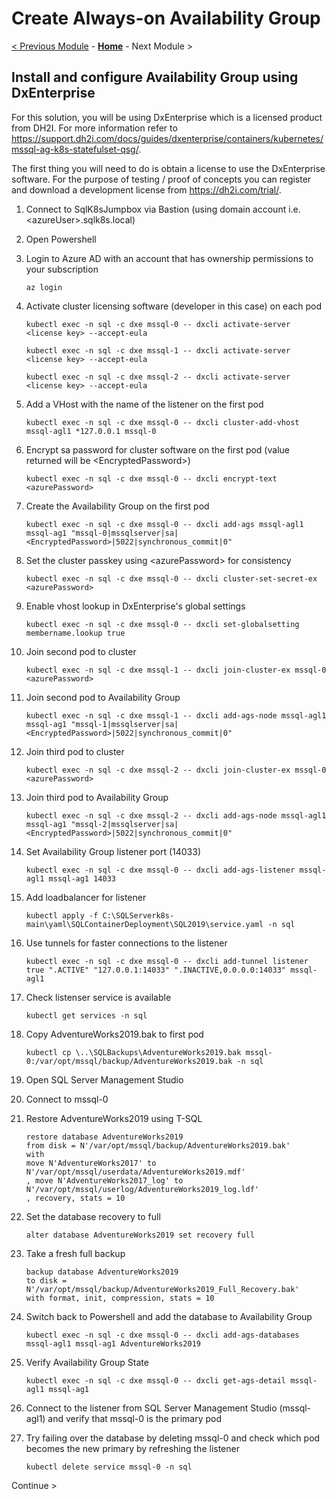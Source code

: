 # Create Always-on Availability Group

[< Previous Module](../modules/sql.md) - **[Home](../README.md)** - Next Module \>

## Install and configure Availability Group using DxEnterprise

For this solution, you will be using DxEnterprise which is a licensed product from DH2I.  For more information refer to https://support.dh2i.com/docs/guides/dxenterprise/containers/kubernetes/mssql-ag-k8s-statefulset-qsg/.

The first thing you will need to do is obtain a license to use the DxEnterprise software.  For the purpose of testing / proof of concepts you can register and download a development license from https://dh2i.com/trial/.

1. Connect to SqlK8sJumpbox via Bastion (using domain account i.e. \<azureUser\>.sqlk8s.local)

2. Open Powershell

3. Login to Azure AD with an account that has ownership permissions to your subscription

    ```text
    az login
    ```

4. Activate cluster licensing software (developer in this case) on each pod

    ```text
    kubectl exec -n sql -c dxe mssql-0 -- dxcli activate-server <license key> --accept-eula
    ```

    ```text
    kubectl exec -n sql -c dxe mssql-1 -- dxcli activate-server <license key> --accept-eula
    ```

    ```text
    kubectl exec -n sql -c dxe mssql-2 -- dxcli activate-server <license key> --accept-eula
    ```

5. Add a VHost with the name of the listener on the first pod

    ```text
    kubectl exec -n sql -c dxe mssql-0 -- dxcli cluster-add-vhost mssql-agl1 *127.0.0.1 mssql-0
    ```


6. Encrypt sa password for cluster software on the first pod (value returned will be \<EncryptedPassword\>)

    ```text
    kubectl exec -n sql -c dxe mssql-0 -- dxcli encrypt-text <azurePassword>
    ```

7. Create the Availability Group on the first pod

    ```text
    kubectl exec -n sql -c dxe mssql-0 -- dxcli add-ags mssql-agl1 mssql-ag1 "mssql-0|mssqlserver|sa|<EncryptedPassword>|5022|synchronous_commit|0"
    ```

8. Set the cluster passkey using \<azurePassword\> for consistency

    ```text
    kubectl exec -n sql -c dxe mssql-0 -- dxcli cluster-set-secret-ex <azurePassword>
    ```

9. Enable vhost lookup in DxEnterprise's global settings

    ```text
    kubectl exec -n sql -c dxe mssql-0 -- dxcli set-globalsetting membername.lookup true
    ```

10. Join second pod to cluster

    ```text
    kubectl exec -n sql -c dxe mssql-1 -- dxcli join-cluster-ex mssql-0 <azurePassword>
    ```

11. Join second pod to Availability Group

    ```text
    kubectl exec -n sql -c dxe mssql-1 -- dxcli add-ags-node mssql-agl1 mssql-ag1 "mssql-1|mssqlserver|sa|<EncryptedPassword>|5022|synchronous_commit|0"
    ```

12. Join third pod to cluster

    ```text
    kubectl exec -n sql -c dxe mssql-2 -- dxcli join-cluster-ex mssql-0 <azurePassword>
    ```

13. Join third pod to Availability Group

    ```text
    kubectl exec -n sql -c dxe mssql-2 -- dxcli add-ags-node mssql-agl1 mssql-ag1 "mssql-2|mssqlserver|sa|<EncryptedPassword>|5022|synchronous_commit|0"
    ```

14. Set Availability Group listener port (14033)

    ```text
    kubectl exec -n sql -c dxe mssql-0 -- dxcli add-ags-listener mssql-agl1 mssql-ag1 14033
    ```

15. Add loadbalancer for listener

    ```text
    kubectl apply -f C:\SQLServerk8s-main\yaml\SQLContainerDeployment\SQL2019\service.yaml -n sql
    ```

16. Use tunnels for faster connections to the listener

    ```text
    kubectl exec -n sql -c dxe mssql-0 -- dxcli add-tunnel listener true ".ACTIVE" "127.0.0.1:14033" ".INACTIVE,0.0.0.0:14033" mssql-agl1
    ```

17. Check listenser service is available

    ```text
    kubectl get services -n sql
    ```

18. Copy AdventureWorks2019.bak to first pod

    ```text
    kubectl cp \..\SQLBackups\AdventureWorks2019.bak mssql-0:/var/opt/mssql/backup/AdventureWorks2019.bak -n sql
    ```

19. Open SQL Server Management Studio

20. Connect to mssql-0

21. Restore AdventureWorks2019 using T-SQL

    ```text
    restore database AdventureWorks2019
    from disk = N'/var/opt/mssql/backup/AdventureWorks2019.bak'
    with
    move N'AdventureWorks2017' to N'/var/opt/mssql/userdata/AdventureWorks2019.mdf'
    , move N'AdventureWorks2017_log' to N'/var/opt/mssql/userlog/AdventureWorks2019_log.ldf'
    , recovery, stats = 10
    ```

22. Set the database recovery to full

    ```text
    alter database AdventureWorks2019 set recovery full
    ```

23. Take a fresh full backup

    ```text
    backup database AdventureWorks2019
    to disk = N'/var/opt/mssql/backup/AdventureWorks2019_Full_Recovery.bak'
    with format, init, compression, stats = 10
    ```

24. Switch back to Powershell and add the database to Availability Group

    ```text
    kubectl exec -n sql -c dxe mssql-0 -- dxcli add-ags-databases mssql-agl1 mssql-ag1 AdventureWorks2019
    ```

25. Verify Availability Group State

    ```text
    kubectl exec -n sql -c dxe mssql-0 -- dxcli get-ags-detail mssql-agl1 mssql-ag1
    ```

26. Connect to the listener from SQL Server Management Studio (mssql-agl1) and verify that mssql-0 is the primary pod

26. Try failing over the database by deleting mssql-0 and check which pod becomes the new primary by refreshing the listener

    ```text
    kubectl delete service mssql-0 -n sql
    ```

Continue \>
